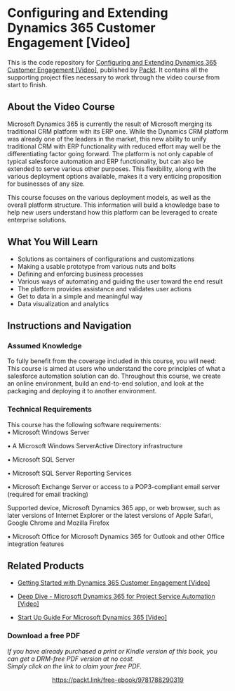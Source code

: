 # Configuring and Extending Dynamics 365 Customer Engagement [Video]
This is the code repository for [Configuring and Extending Dynamics 365 Customer Engagement [Video]](https://www.packtpub.com/game-development/configuring-and-extending-dynamics-365-customer-engagement-video?utm_source=github&utm_medium=repository&utm_campaign=9781788290319), published by [Packt](https://www.packtpub.com/?utm_source=github). It contains all the supporting project files necessary to work through the video course from start to finish.
## About the Video Course

Microsoft Dynamics 365 is currently the result of Microsoft merging its traditional CRM platform with its ERP one. While the Dynamics CRM platform was already one of the leaders in the market, this new ability to unify traditional CRM with ERP functionality with reduced effort may well be the differentiating factor going forward. The platform is not only capable of typical salesforce automation and ERP functionality, but can also be extended to serve various other purposes. This flexibility, along with the various deployment options available, makes it a very enticing proposition for businesses of any size.

This course focuses on the various deployment models, as well as the overall platform structure. This information will build a knowledge base to help new users understand how this platform can be leveraged to create enterprise solutions.


<H2>What You Will Learn</H2>
<DIV class=book-info-will-learn-text>
<UL>
<LI>Solutions as containers of configurations and customizations 
<LI>Making a usable prototype from various nuts and bolts 
<LI>Defining and enforcing business processes 
<LI>Various ways of automating and guiding the user toward the end result 
<LI>The platform provides assistance and validates user actions 
<LI>Get to data in a simple and meaningful way 
<LI>Data visualization and analytics </LI></UL></DIV>

## Instructions and Navigation
### Assumed Knowledge
To fully benefit from the coverage included in this course, you will need:<br/>
This course is aimed at users who understand the core principles of what a salesforce automation solution can do. Throughout this course, we create an online environment, build an end-to-end solution, and look at the packaging and deploying it to another environment.
### Technical Requirements
This course has the following software requirements:<br/>
• Microsoft Windows Server

• A Microsoft Windows ServerActive Directory infrastructure

• Microsoft SQL Server

• Microsoft SQL Server Reporting Services

• Microsoft Exchange Server or access to a POP3-compliant email server (required for email tracking)
 
Supported device, Microsoft Dynamics 365 app, or web browser, such as later versions of Internet Explorer or the latest versions of Apple Safari, Google Chrome and Mozilla Firefox

• Microsoft Office for Microsoft Dynamics 365 for Outlook and other Office integration features

## Related Products
* [Getting Started with Dynamics 365 Customer Engagement [Video]](https://www.packtpub.com/game-development/getting-started-dynamics-365-customer-engagement-video?utm_source=github&utm_medium=repository&utm_campaign=9781788292887)

* [Deep Dive - Microsoft Dynamics 365 for Project Service Automation [Video]](https://www.packtpub.com/business/deep-dive-microsoft-dynamics-365-project-service-automation-video-0?utm_source=github&utm_medium=repository&utm_campaign=9781788398565)

* [Start Up Guide For Microsoft Dynamics 365 [Video]](https://www.packtpub.com/business/start-guide-microsoft-dynamics-365-video?utm_source=github&utm_medium=repository&utm_campaign=9781788296328)

### Download a free PDF

 <i>If you have already purchased a print or Kindle version of this book, you can get a DRM-free PDF version at no cost.<br>Simply click on the link to claim your free PDF.</i>
<p align="center"> <a href="https://packt.link/free-ebook/9781788290319">https://packt.link/free-ebook/9781788290319 </a> </p>